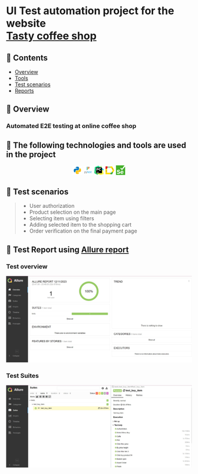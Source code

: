 # UI Test automation project for the website <br> <a target="_blank" href="https://shop.tastycoffee.ru/">Tasty coffee shop</a>



## :open_book: Contents 
- [Overview](#triangular_flag_on_post-Overview)
- [Tools](#gear-The-following-technologies-and-tools-are-used-in-the-project)
- [Test scenarios](#triangular_flag_on_post-Test-scenarios)
- [Reports](#triangular_flag_on_post-Test-Report)


## :pushpin: Overview
### Automated E2E testing at online coffee shop


## :pushpin: The following technologies and tools are used in the project
<p align="center">
    <img width="5%" title="Python" src="https://github.com/Emily-code/Emily-code/blob/main/images/python.png">
    <img width="5%" title="Pytest" src="https://github.com/Emily-code/Emily-code/blob/main/images/pytest.png">
    <img width="5%" title="PyCharm" src="https://github.com/Emily-code/Emily-code/blob/main/images/pycharm.png">
    <img width="5%" title="Allure Report" src="https://github.com/Emily-code/Emily-code/blob/main/images/allure_report.png">
    <img width="5%" title="Selenium" src="https://github.com/Emily-code/Emily-code/blob/main/images/selenium.png">
</p>



## :pushpin: Test scenarios
> - User authorization
> - Product selection on the main page
> - Selecting item using filters
> - Adding selected item to the shopping cart 
> - Order verification on the final payment page


## :pushpin: Test Report using [Allure report](http://192.168.0.161:51659/index.html#)
### Test overview 
<p align="center">
    <img src="images/Allure report.jpg" alt="Allure report"/>
</p>

### Test Suites
<p align="center">
    <img src="images/allure_suites.jpg" alt="Allure report"/>
</p>
